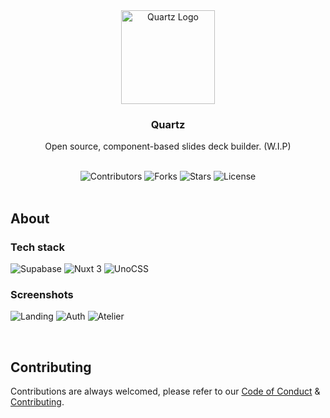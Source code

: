 <div align="center">
  <img src="https://github.com/user-attachments/assets/12754ced-aa32-4c01-94b2-8490f2876c57" width="150" alt="Quartz Logo" />
  <h3>Quartz</h3>
  <p> Open source, component-based slides deck builder. (W.I.P)</p>

  <br />

  <div>
    <img src="https://img.shields.io/github/contributors/QuartzGraphics/Quartz?style=for-the-badge" alt="Contributors" />
    <img src="https://img.shields.io/github/forks/QuartzGraphics/Quartz?style=for-the-badge" alt="Forks" />
    <img src="https://img.shields.io/github/stars/QuartzGraphics/Quartz?style=for-the-badge" alt="Stars" />
    <img src="https://img.shields.io/github/license/QuartzGraphics/Quartz?style=for-the-badge" alt="License" />
  </div>
</div>

<br />

## About

### Tech stack

<div>
  <img src="https://img.shields.io/badge/Supabase-3FCF8E.svg?style=for-the-badge&logo=Supabase&logoColor=white" alt="Supabase" />
  <img src="https://img.shields.io/badge/Nuxt.js-00DC82.svg?style=for-the-badge&logo=nuxtdotjs&logoColor=white" alt="Nuxt 3" />
  <img src="https://img.shields.io/badge/UnoCSS-333333.svg?style=for-the-badge&logo=UnoCSS&logoColor=white" alt="UnoCSS" />
</div>

### Screenshots

![Landing](https://github.com/user-attachments/assets/00878b15-f52b-409b-a691-3a19d242b7e1)
![Auth](https://github.com/user-attachments/assets/b4cef768-f3b5-414e-a6e1-522399ee74fc)
![Atelier](https://github.com/user-attachments/assets/1e24009f-9f86-4b60-bb02-ecc0da917380)

<br />

## Contributing

Contributions are always welcomed, please refer to our [Code of Conduct](CODE_OF_CONDUCT.md) & [Contributing](CONTRIBUTING.md).
